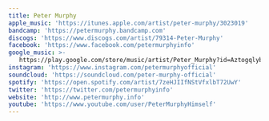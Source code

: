 ```yaml
---
title: Peter Murphy
apple_music: 'https://itunes.apple.com/artist/peter-murphy/3023019'
bandcamp: 'https://petermurphy.bandcamp.com'
discogs: 'https://www.discogs.com/artist/79314-Peter-Murphy'
facebook: 'https://www.facebook.com/petermurphyinfo'
google_music: >-
   https://play.google.com/store/music/artist/Peter_Murphy?id=Aztogqlybrzoh3idryudykcjcdy
instagram: 'https://www.instagram.com/petermurphyofficial'
soundcloud: 'https://soundcloud.com/peter-murphy-official'
spotify: 'https://open.spotify.com/artist/7zeHJIIfNStVfxlbT72UwY'
twitter: 'https://twitter.com/petermurphyinfo'
website: 'http://www.petermurphy.info'
youtube: 'https://www.youtube.com/user/PeterMurphyHimself'
---
```

